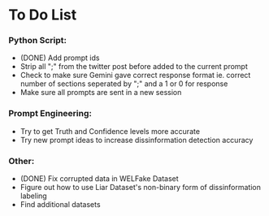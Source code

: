 # To Do List

### Python Script:
- (DONE) Add prompt ids
- Strip all ";" from the twitter post before added to the current prompt
- Check to make sure Gemini gave correct response format ie. correct number of sections seperated by ";" and a 1 or 0 for response
- Make sure all prompts are sent in a new session

### Prompt Engineering:
- Try to get Truth and Confidence levels more accurate
- Try new prompt ideas to increase dissinformation detection accuracy

### Other:
- (DONE) Fix corrupted data in WELFake Dataset 
- Figure out how to use Liar Dataset's non-binary form of dissinformation labeling
- Find additional datasets


